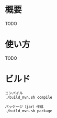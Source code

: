 # 概要

TODO


# 使い方

TODO


# ビルド

```
コンパイル
./build_mvn.sh compile

パッケージ（jar）作成
./build_mvn.sh package
```
